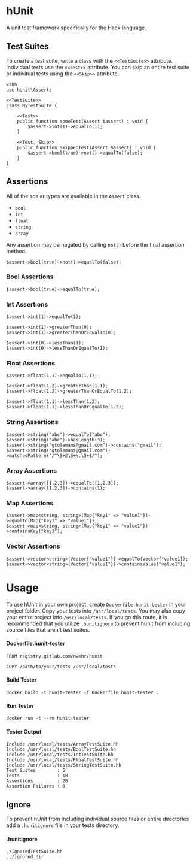# hUnit

A unit test framework specifically for the Hack language.

## Test Suites

To create a test suite, write a class with the `<<TestSuite>>` attribute. Individual tests use the `<<Test>>` attribute. You can skip an entire test suite or indivitual tests using the `<<Skip>>` attribute.

```
<?hh
use hUnit\Assert;

<<TestSuite>>
class MyTestSuite {

    <<Test>>
    public function someTest(Assert $assert) : void {
        $assert->int(1)->equalTo(1);
    }

    <<Test, Skip>>
    public function skippedTest(Assert $assert) : void {
        $assert->bool(true)->not()->equalTo(false);
    }
}
```

## Assertions

All of the scalar types are available in the `Assert` class. 

- `bool`
- `int`
- `float`
- `string`
- `array`

Any assertion may be negated by calling `not()` before the final assertion method. 

```
$assert->bool(true)->not()->equalTo(false);
```

### Bool Assertions

```
$assert->bool(true)->equalTo(true);
```

### Int Assertions

```
$assert->int(1)->equalTo(1);

$assert->int(1)->greaterThan(0);
$assert->int(1)->greaterThanOrEqualTo(0);

$assert->int(0)->lessThan(1);
$assert->int(0)->lessThanOrEqualTo(1);
```

### Float Assertions

```
$assert->float(1.1)->equalTo(1.1);

$assert->float(1.2)->greaterThan(1.1);
$assert->float(1.2)->greaterThanOrEqualTo(1.2);

$assert->float(1.1)->lessThan(1.2);
$assert->float(1.1)->lessThanOrEqualTo(1.2);
```

### String Assertions

```
$assert->string("abc")->equalTo("abc");
$assert->string("abc")->hasLength(3);
$assert->string("gtolemans@gmail.com")->contains("gmail");
$assert->string("gtolemans@gmail.com")->matchesPattern("/^\S+@\S+\.\S+$/");
```

### Array Assertions

```
$assert->array([1,2,3])->equalTo([1,2,3]);
$assert->array([1,2,3])->contains(1);
```

### Map Assertions

```
$assert->map<string, string>(Map{"key1" => "value1"})->equalTo(Map{"key1" => "value1"});
$assert->map<string, string>(Map{"key1" => "value1"})->containsKey("key1");
```

### Vector Assertions

```
$assert->vector<string>(Vector{"value1"})->equalTo(Vector{"value1});
$assert->vector<string>(Vector{"value1"})->containsValue("value1");
```

# Usage

To use hUnit in your own project, create `Dockerfile.hunit-tester` in your project folder. Copy your tests into `/usr/local/tests`. You may also copy your entire project into `/usr/local/tests`. If you go this route, it is recommended that you utilize `.hunitignore` to prevent hunit from including source files that aren't test suites. 

#### Dockerfile.hunit-tester

```
FROM registry.gitlab.com/nwehr/hunit

COPY /path/to/your/tests /usr/local/tests
```

#### Build Tester

```
docker build -t hunit-tester -f Dockerfile.hunit-tester .
```

#### Run Tester

```
docker run -t --rm hunit-tester
```

#### Tester Output

```
Include /usr/local/tests/ArrayTestSuite.hh
Include /usr/local/tests/BoolTestSuite.hh
Include /usr/local/tests/IntTestSuite.hh
Include /usr/local/tests/FloatTestSuite.hh
Include /usr/local/tests/StringTestSuite.hh
Test Suites        : 5
Tests              : 18
Assertions         : 20
Assertion Failures : 0
```

## Ignore

To prevent hUnit from including individual source files or entire directories add a `.hunitignore` file in your tests directory.

#### .hunitignore

```
./IgnoredTestSuite.hh
../ignored_dir
```